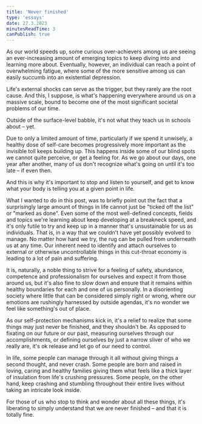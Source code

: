 ```yaml
---
title: 'Never finished'
type: 'essays'
date: 27.3.2023
minutesReadTime: 3
canPublish: true
---
```


As our world speeds up, some curious over-achievers among us are seeing an ever-increasing amount of emerging topics to keep diving into and learning more about. Eventually, however, an individual can reach a point of overwhelming fatigue, where some of the more sensitive among us can easily succumb into an existential depression. 

Life's external shocks can serve as the trigger, but they rarely are the root cause. And this, I suppose, is what's happening everywhere around us on a massive scale, bound to become one of the most significant societal problems of our time. 

Outside of the surface-level babble, it's not what they teach us in schools about – yet.

Due to only a limited amount of time, particularly if we spend it unwisely, a healthy dose of self-care becomes progressively more important as the invisible toll keeps building up. This happens inside some of our blind spots we cannot quite perceive, or get a feeling for. As we go about our days, one year after another, many of us don't recognize what's going on until it's too late – if even then. 

And this is why it's important to stop and listen to yourself, and get to know what your body is telling you at a given point in life. 

What I wanted to do in this post, was to briefly point out the fact that a surprisingly large amount of things in life cannot just be "ticked off the list" or "marked as done". Even some of the most well-defined concepts, fields and topics we're learning about keep developing at a breakneck speed, and it's only futile to try and keep up in a manner that's unsustainable for us as individuals. That is, in a way that we couldn't have yet possibly evolved to manage. No matter how hard we try, the rug can be pulled from underneath us at any time. Our inherent need to identify and attach ourselves to external or otherwise uncontrollable things in this cut-throat economy is leading to a lot of pain and suffering.

It is, naturally, a noble thing to strive for a feeling of safety, abundance, competence and professionalism for ourselves and expect it from those around us, but it's also fine to slow down and ensure that it remains within healthy boundaries for each and one of us personally. In a disorienting society where little that can be considered simply right or wrong, where our emotions are rushingly harnessed by outside agendas, it's no wonder we feel like something's out of place. 

As our self-protection mechanisms kick in, it's a relief to realize that some things may just never be finished, and they shouldn't be. As opposed to fixating on our future or our past, measuring ourselves through our accomplishments, or defining ourselves by just a narrow sliver of who we really are, it's ok release and let go of our need to control.

In life, some people can manage through it all without giving things a second thought, and never crash. Some people are born and raised in loving, caring and healthy families giving them what feels like a thick layer of insulation from life's crushing pressures. Some people, on the other hand, keep crashing and stumbling throughout their entire lives without taking an intricate look inside.

For those of us who stop to think and wonder about all these things, it's liberating to simply understand that we are never finished – and that it is totally fine.

